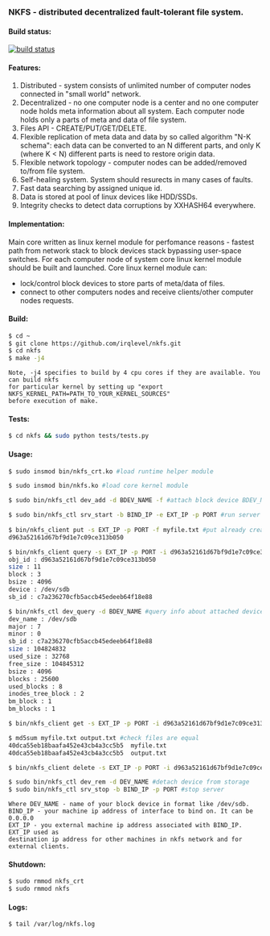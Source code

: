 ### NKFS - distributed decentralized fault-tolerant file system.

#### Build status:
[![build status](https://travis-ci.org/irqlevel/nkfs.svg?branch=master)](https://travis-ci.org/irqlevel/nkfs)

#### Features:
1. Distributed - system consists of unlimited number of computer nodes connected in
"small world" network.
2. Decentralized - no one computer node is a center and no one computer node
holds meta information about all system. Each computer node holds only a parts
of meta and data of file system.
3. Files API - CREATE/PUT/GET/DELETE.
4. Flexible replication of meta data and data by so called algorithm "N-K schema":
each data can be converted to an N different parts, and only K (where K < N) different parts is need
to restore origin data.
5. Flexible network topology - computer nodes can be added/removed to/from
file system.
6. Self-healing system. System should resurects in many cases of faults.
7. Fast data searching by assigned unique id.
8. Data is stored at pool of linux devices like HDD/SSDs.
9. Integrity checks to detect data corruptions by XXHASH64 everywhere.

#### Implementation:
Main core written as linux kernel module for perfomance reasons - fastest path
from network stack to block devices stack bypassing user-space switches.
For each computer node of system core linux kernel module should be built and launched.
Core linux kernel module can:
- lock/control block devices to store parts of meta/data of files.
- connect to other computers nodes
and receive clients/other computer nodes requests.

#### Build:
```sh
$ cd ~
$ git clone https://github.com/irqlevel/nkfs.git
$ cd nkfs
$ make -j4
```
```
Note, -j4 specifies to build by 4 cpu cores if they are available. You can build nkfs
for particular kernel by setting up "export NKFS_KERNEL_PATH=PATH_TO_YOUR_KERNEL_SOURCES"
before execution of make.
```

#### Tests:
```sh
$ cd nkfs && sudo python tests/tests.py
```

#### Usage:
```sh
$ sudo insmod bin/nkfs_crt.ko #load runtime helper module

$ sudo insmod bin/nkfs.ko #load core kernel module

$ sudo bin/nkfs_ctl dev_add -d BDEV_NAME -f #attach block device BDEV_NAME to file system and format(!!!) it.

$ sudo bin/nkfs_ctl srv_start -b BIND_IP -e EXT_IP -p PORT #run server at BIND_IP:PORT and EXT_IP:PORT available for other clients/servers.
 
$ bin/nkfs_client put -s EXT_IP -p PORT -f myfile.txt #put already created file 'myfile.txt' inside storage
d963a52161d67bf9d1e7c09ce313b050

$ bin/nkfs_client query -s EXT_IP -p PORT -i d963a52161d67bf9d1e7c09ce313b050 #query stored file
obj_id : d963a52161d67bf9d1e7c09ce313b050 
size : 11
block : 3
bsize : 4096
device : /dev/sdb
sb_id : c7a236270cfb5accb45edeeb64f18e88

$ bin/nkfs_ctl dev_query -d BDEV_NAME #query info about attached device by it's name
dev_name : /dev/sdb
major : 7
minor : 0
sb_id : c7a236270cfb5accb45edeeb64f18e88
size : 104824832
used_size : 32768
free_size : 104845312
bsize : 4096
blocks : 25600
used_blocks : 8
inodes_tree_block : 2
bm_block : 1
bm_blocks : 1

$ bin/nkfs_client get -s EXT_IP -p PORT -i d963a52161d67bf9d1e7c09ce313b050 -f output.txt #read file back from storage

$ md5sum myfile.txt output.txt #check files are equal
40dca55eb18baafa452e43cb4a3cc5b5  myfile.txt
40dca55eb18baafa452e43cb4a3cc5b5  output.txt

$ bin/nkfs_client delete -s EXT_IP -p PORT -i d963a52161d67bf9d1e7c09ce313b050 #delete file from storage

$ sudo bin/nkfs_ctl dev_rem -d DEV_NAME #detach device from storage
$ sudo bin/nkfs_ctl srv_stop -b BIND_IP -p PORT #stop server
```
```
Where DEV_NAME - name of your block device in format like /dev/sdb.
BIND_IP - your machine ip address of interface to bind on. It can be 0.0.0.0
EXT_IP - you external machine ip address associated with BIND_IP. EXT_IP used as
destination ip address for other machines in nkfs network and for external clients.
```

#### Shutdown:
```sh
$ sudo rmmod nkfs_crt
$ sudo rmmod nkfs
```
#### Logs:
```sh
$ tail /var/log/nkfs.log
```
